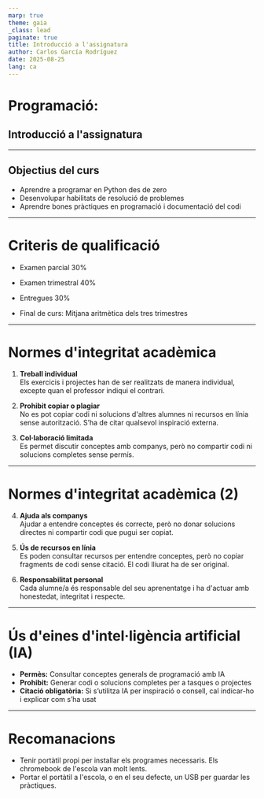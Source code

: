 ```yaml
---
marp: true
theme: gaia
_class: lead
paginate: true
title: Introducció a l'assignatura
author: Carlos García Rodríguez
date: 2025-08-25
lang: ca
---
```


# Programació:

## Introducció a l'assignatura

---

## Objectius del curs

- Aprendre a programar en Python des de zero
- Desenvolupar habilitats de resolució de problemes
- Aprendre bones pràctiques en programació i documentació del codi

---

# Criteris de qualificació

- Examen parcial 30%
- Examen trimestral 40%
- Entregues 30%

- Final de curs: Mitjana aritmètica dels tres trimestres

---

# Normes d'integritat acadèmica

1. **Treball individual**  
   Els exercicis i projectes han de ser realitzats de manera individual, excepte quan el professor indiqui el contrari.

2. **Prohibit copiar o plagiar**  
   No es pot copiar codi ni solucions d'altres alumnes ni recursos en línia sense autorització. S’ha de citar qualsevol inspiració externa.

3. **Col·laboració limitada**  
   Es permet discutir conceptes amb companys, però no compartir codi ni solucions completes sense permís.

---

# Normes d'integritat acadèmica (2)

4. **Ajuda als companys**  
   Ajudar a entendre conceptes és correcte, però no donar solucions directes ni compartir codi que pugui ser copiat.

5. **Ús de recursos en línia**  
   Es poden consultar recursos per entendre conceptes, però no copiar fragments de codi sense citació. El codi lliurat ha de ser original.

6. **Responsabilitat personal**  
   Cada alumne/a és responsable del seu aprenentatge i ha d'actuar amb honestedat, integritat i respecte.

---

# Ús d'eines d'intel·ligència artificial (IA)

- **Permès:** Consultar conceptes generals de programació amb IA
- **Prohibit:** Generar codi o solucions completes per a tasques o projectes
- **Citació obligatòria:** Si s’utilitza IA per inspiració o consell, cal indicar-ho i explicar com s’ha usat

---

# Recomanacions

- Tenir portàtil propi per installar els programes necessaris. Els chromebook de l'escola van molt lents.
- Portar el portàtil a l'escola, o en el seu defecte, un USB per guardar les pràctiques.
